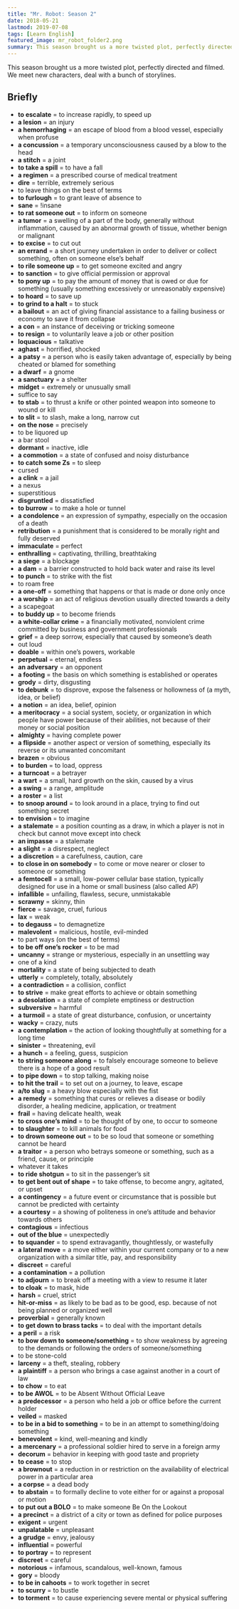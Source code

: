 ```yaml
---
title: "Mr. Robot: Season 2"
date: 2018-05-21
lastmod: 2019-07-08
tags: [Learn English]
featured_image: mr_robot_folder2.png
summary: This season brought us a more twisted plot, perfectly directed and filmed. We meet new characters, deal with a bunch of storylines.
---
```


This season brought us a more twisted plot, perfectly directed and filmed. We meet new characters, deal with a bunch of storylines.

## Briefly

- **to escalate** = to increase rapidly, to speed up
- **a lesion** = an injury
- **a hemorrhaging** = an escape of blood from a blood vessel, especially when profuse
- **a concussion** = a temporary unconsciousness caused by a blow to the head
- **a stitch** = a joint
- **to take a spill** = to have a fall
- **a regimen** = a prescribed course of medical treatment
- **dire** = terrible, extremely serious
- to leave things on the best of terms
- **to furlough** = to grant leave of absence to
- **sane** = !insane
- **to rat someone out** = to inform on someone
- **a tumor** = a swelling of a part of the body, generally without inflammation, caused by an abnormal growth of tissue, whether benign or malignant
- **to excise** = to cut out
- **an errand** = a short journey undertaken in order to deliver or collect something, often on someone else’s behalf
- **to rile someone up** = to get someone excited and angry
- **to sanction** = to give official permission or approval
- **to pony up** = to pay the amount of money that is owed or due for something (usually something excessively or unreasonably expensive)
- **to hoard** = to save up
- **to grind to a halt** = to stuck
- **a bailout** = an act of giving financial assistance to a failing business or economy to save it from collapse
- **a con** = an instance of deceiving or tricking someone
- **to resign** = to voluntarily leave a job or other position
- **loquacious** = talkative
- **aghast** = horrified, shocked
- **a patsy** = a person who is easily taken advantage of, especially by being cheated or blamed for something
- **a dwarf** = a gnome
- **a sanctuary** = a shelter
- **midget** = extremely or unusually small
- suffice to say
- **to stab** = to thrust a knife or other pointed weapon into someone to wound or kill
- **to slit** = to slash, make a long, narrow cut
- **on the nose** = precisely
- to be liquored up
- a bar stool
- **dormant** = inactive, idle
- **a commotion** = a state of confused and noisy disturbance
- **to catch some Zs** = to sleep
- cursed
- **a clink** = a jail
- a nexus
- superstitious
- **disgruntled** = dissatisfied
- **to burrow** = to make a hole or tunnel
- **a condolence** = an expression of sympathy, especially on the occasion of a death
- **retribution** = a punishment that is considered to be morally right and fully deserved
- **immaculate** = perfect
- **enthralling** = captivating, thrilling, breathtaking
- **a siege** = a blockage
- **a dam** = a barrier constructed to hold back water and raise its level
- **to punch** = to strike with the fist
- to roam free
- **a one-off** = something that happens or that is made or done only once
- **a worship** = an act of religious devotion usually directed towards a deity
- a scapegoat
- **to buddy up** = to become friends
- **a white-collar crime** = a financially motivated, nonviolent crime committed by business and government professionals
- **grief** = a deep sorrow, especially that caused by someone’s death
- out loud
- **doable** = within one’s powers, workable
- **perpetual** = eternal, endless
- **an adversary** = an opponent
- **a footing** = the basis on which something is established or operates
- **grody** = dirty, disgusting
- **to debunk** = to disprove, expose the falseness or hollowness of (a myth, idea, or belief)
- **a notion** = an idea, belief, opinion
- **a meritocracy** = a social system, society, or organization in which people have power because of their abilities, not because of their money or social position
- **almighty** = having complete power
- **a flipside** = another aspect or version of something, especially its reverse or its unwanted concomitant
- **brazen** = obvious
- **to burden** = to load, oppress
- **a turncoat** = a betrayer
- **a wart** = a small, hard growth on the skin, caused by a virus
- **a swing** = a range, amplitude
- **a roster** = a list
- **to snoop around** = to look around in a place, trying to find out something secret
- **to envision** = to imagine
- **a stalemate** = a position counting as a draw, in which a player is not in check but cannot move except into check
- **an impasse** = a stalemate
- **a slight** = a disrespect, neglect
- **a discretion** = a carefulness, caution, care
- **to close in on somebody** = to come or move nearer or closer to someone or something
- **a femtocell** = a small, low-power cellular base station, typically designed for use in a home or small business (also called AP)
- **infallible** = unfailing, flawless, secure, unmistakable
- **scrawny** = skinny, thin
- **fierce** = savage, cruel, furious
- **lax** = weak
- **to degauss** = to demagnetize
- **malevolent** = malicious, hostile, evil-minded
- to part ways (on the best of terms)
- **to be off one’s rocker** = to be mad
- **uncanny** = strange or mysterious, especially in an unsettling way
- one of a kind
- **mortality** = a state of being subjected to death
- **utterly** = completely, totally, absolutely
- **a contradiction** = a collision, conflict
- **to strive** = make great efforts to achieve or obtain something
- **a desolation** = a state of complete emptiness or destruction
- **subversive** = harmful
- **a turmoil** = a state of great disturbance, confusion, or uncertainty
- **wacky** = crazy, nuts
- **a contemplation** = the action of looking thoughtfully at something for a long time
- **sinister** = threatening, evil
- **a hunch** = a feeling, guess, suspicion
- **to string someone along** = to falsely encourage someone to believe there is a hope of a good result
- **to pipe down** = to stop talking, making noise
- **to hit the trail** = to set out on a journey, to leave, escape
- **a/to slug** = a heavy blow especially with the fist
- **a remedy** = something that cures or relieves a disease or bodily disorder, a healing medicine, application, or treatment
- **frail** = having delicate health, weak
- **to cross one’s mind** = to be thought of by one, to occur to someone
- **to slaughter** = to kill animals for food
- **to drown someone out** = to be so loud that someone or something cannot be heard
- **a traitor** = a person who betrays someone or something, such as a friend, cause, or principle
- whatever it takes
- **to ride shotgun** = to sit in the passenger’s sit
- **to get bent out of shape** = to take offense, to become angry, agitated, or upset
- **a contingency** = a future event or circumstance that is possible but cannot be predicted with certainty
- **a courtesy** = a showing of politeness in one’s attitude and behavior towards others
- **contagious** = infectious
- **out of the blue** = unexpectedly
- **to squander** = to spend extravagantly, thoughtlessly, or wastefully
- **a lateral move** = a move either within your current company or to a new organization with a similar title, pay, and responsibility
- **discreet** = careful
- **a contamination** = a pollution
- **to adjourn** = to break off a meeting with a view to resume it later
- **to cloak** = to mask, hide
- **harsh** = cruel, strict
- **hit-or-miss** = as likely to be bad as to be good, esp. because of not being planned or organized well
- **proverbial** = generally known
- **to get down to brass tacks** = to deal with the important details
- **a peril** = a risk
- **to bow down to someone/something** = to show weakness by agreeing to the demands or following the orders of someone/something
- to be stone-cold
- **larceny** = a theft, stealing, robbery
- **a plaintiff** = a person who brings a case against another in a court of law
- **to chow** = to eat
- **to be AWOL** = to be Absent Without Official Leave
- **a predecessor** = a person who held a job or office before the current holder
- **veiled** = masked
- **to be in a bid to something** = to be in an attempt to something/doing something
- **benevolent** = kind, well-meaning and kindly
- **a mercenary** = a professional soldier hired to serve in a foreign army
- **decorum** = behavior in keeping with good taste and propriety
- **to cease** = to stop
- **a brownout** = a reduction in or restriction on the availability of electrical power in a particular area
- **a corpse** = a dead body
- **to abstain** = to formally decline to vote either for or against a proposal or motion
- **to put out a BOLO** = to make someone Be On the Lookout
- **a precinct** = a district of a city or town as defined for police purposes
- **exigent** = urgent
- **unpalatable** = unpleasant
- **a grudge** = envy, jealousy
- **influential** = powerful
- **to portray** = to represent
- **discreet** = careful
- **notorious** = infamous, scandalous, well-known, famous
- **gory** = bloody
- **to be in cahoots** = to work together in secret
- **to scurry** = to bustle
- **to torment** = to cause experiencing severe mental or physical suffering